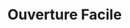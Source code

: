 ---
title: "Ouverture Facile"
categories: ["Games"]

link:
    url: "https://ouverture-facile.com/"
    dead: true
    follow: false

tweet: "You like steganography and puzzles? You'll be served."
---